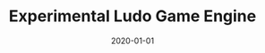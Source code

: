 ---
title: Experimental Ludo Game Engine
slug: ludo
cover: ./ludo-cover.jpg
date: "2020-01-01"
tags:
    - python
    - ludo
    - games
description: > 
    A tool written in Python for simulating Ludo games and for testing various game search methods. It has several different player agents which can be simulated against each other to investigate various strategies in Ludo.
aim: >
    The aim of this project was to try out a Monte Carlo tree search in a game with chance elements and to investigate the nature of optimal Ludo play.
github: https://github.com/wsandst/beta-knuff
authors:
    - William Sandström
    - Harald Bjurulf
---